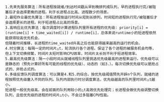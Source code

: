 
    1.先来先服务算法：所有进程按就绪/到达时间戳从早到晚排列成队列，早的进程执行完/被阻塞后才会选择更晚的进程。利于长进程占比高、进程数少的场景。
    2.最短作业最优先算法：所有进程按运行时间从短到长排列，时间短的进程执行完/被阻塞后才会选择更长的进程。利于短进程占比高的场景。
    3.高响应比优先算法：每次调度时计算进程队列里所有进程的优先级: priority[i] = (runtime[i] + time_waited[i]) / runtime[i]，总体来说runtime小的短进程依然能获得较高优先机会，
    但随着时间推移，长进程的time_waited升高之后也能获得越来越高的运行的机会。
    4.时分算法：每隔一定的时间片△t，轮流执行各个进程。保证了各个进程的被服务机会均等，但上下文切换频繁，时间片太短时影响CPU效率，时间片太长则不利于短进程效率。
    5.最高优先级算法：隔一小段时间从就绪线程队列里挑选优先级最高的进程来运行。优先级可以是静态的（预先计算好所有可能的线程的优先级）、动态的（如3.）。每次切换优先级可以是抢占式的、非抢占式的。
    6.多级反馈队列调度算法：可以算是4.和5.的综合。按优先级阈值预先开辟n个队列，就绪的进程按照优先级塞入不同的队列。队列内部执行时分调度算法，优先级越高的队列里时间片△t越小。
    短进程一般优先级高，会在前面的队列用较小的△t高效优先处理完；长进程会做优先级调整切换队列，且低优先级的进程的时间片△t小，不会过多阻塞CPU性能。
